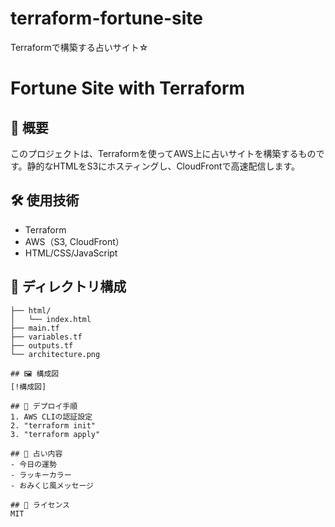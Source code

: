 # terraform-fortune-site
Terraformで構築する占いサイト☆

# Fortune Site with Terraform

## 📌 概要
このプロジェクトは、Terraformを使ってAWS上に占いサイトを構築するものです。静的なHTMLをS3にホスティングし、CloudFrontで高速配信します。

## 🛠 使用技術
- Terraform
- AWS（S3, CloudFront）
- HTML/CSS/JavaScript

## 📁 ディレクトリ構成

```terraform-fortune-site/
├── html/
│   └── index.html
├── main.tf
├── variables.tf
├── outputs.tf
└── architecture.png

## 🖼 構成図
[!構成図]

## 🚀 デプロイ手順
1. AWS CLIの認証設定
2. "terraform init"
3. "terraform apply"

## 🔮 占い内容
- 今日の運勢
- ラッキーカラー
- おみくじ風メッセージ

## 📄 ライセンス
MIT
